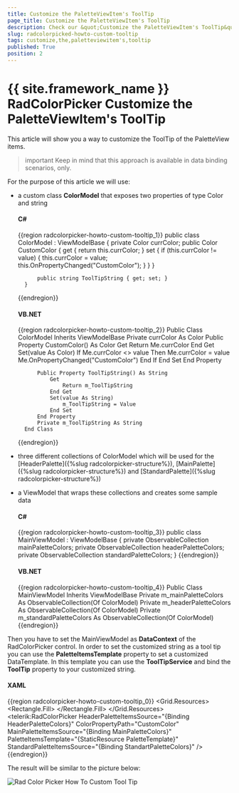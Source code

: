 ```yaml
---
title: Customize the PaletteViewItem's ToolTip
page_title: Customize the PaletteViewItem's ToolTip
description: Check our &quot;Customize the PaletteViewItem's ToolTip&quot; documentation article for the RadColorPicker {{ site.framework_name }} control.
slug: radcolorpicked-howto-custom-tooltip
tags: customize,the,paletteviewitem's,tooltip
published: True
position: 2
---
```


# {{ site.framework_name }} RadColorPicker Customize the PaletteViewItem's ToolTip

This article will show you a way to customize the ToolTip of the PaletteView items.

>important Keep in mind that this approach is available in data binding scenarios, only.			  

For the purpose of this article we will use:			

* a custom class __ColorModel__ that exposes two properties of type Color and string				

	#### __C#__
	{{region radcolorpicker-howto-custom-tooltip_1}}
		public class ColorModel : ViewModelBase
		{
			private Color currColor;
			public Color CustomColor
			{
				get { return this.currColor; }
				set
				{
					if (this.currColor != value)
					{
						this.currColor = value;
						this.OnPropertyChanged("CustomColor");
					}
				}
			}
		
			public string ToolTipString { get; set; }
		}
	{{endregion}}

	#### __VB.NET__
	{{region radcolorpicker-howto-custom-tooltip_2}}
		Public Class ColorModel
			Inherits ViewModelBase
			Private currColor As Color
			Public Property CustomColor() As Color
				Get
					Return Me.currColor
				End Get
				Set(value As Color)
					If Me.currColor <> value Then
						Me.currColor = value
						Me.OnPropertyChanged("CustomColor")
					End If
				End Set
			End Property

			Public Property ToolTipString() As String
				Get
					Return m_ToolTipString
				End Get
				Set(value As String)
					m_ToolTipString = Value
				End Set
			End Property
			Private m_ToolTipString As String
		End Class
	{{endregion}}

* three different collections of ColorModel which will be used for the [HeaderPalette]({%slug radcolorpicker-structure%}), [MainPalette]({%slug radcolorpicker-structure%}) and [StandardPalette]({%slug radcolorpicker-structure%})

* a ViewModel that wraps these collections and creates some sample data				

	#### __C#__
	{{region radcolorpicker-howto-custom-tooltip_3}}
		public class MainViewModel : ViewModelBase
		{
			private ObservableCollection<ColorModel> mainPaletteColors;
			private ObservableCollection<ColorModel> headerPaletteColors;
			private ObservableCollection<ColorModel> standardPaletteColors;
		}
	{{endregion}}

	#### __VB.NET__
	{{region radcolorpicker-howto-custom-tooltip_4}}
		Public Class MainViewModel
			Inherits ViewModelBase
			Private m_mainPaletteColors As ObservableCollection(Of ColorModel)
			Private m_headerPaletteColors As ObservableCollection(Of ColorModel)
			Private m_standardPaletteColors As ObservableCollection(Of ColorModel)
	{{endregion}}

Then you have to set the MainViewModel as __DataContext__ of the RadColorPicker control. In order to set the customized string as a tool tip you can use the __PaletteItemsTemplate__ property to set a customized DataTemplate. In this template you can use the __ToolTipService__ and bind the __ToolTip__ property to your customized string.			

#### __XAML__
{{region radcolorpicker-howto-custom-tooltip_0}}
	<Grid>
	<Grid.Resources>
		<DataTemplate x:Key="PaletteTemplate">
			<Rectangle ToolTipService.ToolTip="{Binding ToolTipString}">
				<Rectangle.Fill>
					<SolidColorBrush Color="{Binding CustomColor}" />
				</Rectangle.Fill>
			</Rectangle>
		</DataTemplate>
	</Grid.Resources>
	<telerik:RadColorPicker HeaderPaletteItemsSource="{Binding HeaderPaletteColors}"
							ColorPropertyPath="CustomColor"
							MainPaletteItemsSource="{Binding MainPaletteColors}"
							PaletteItemsTemplate="{StaticResource PaletteTemplate}"
							StandardPaletteItemsSource="{Binding StandartPaletteColors}" />
	</Grid>
{{endregion}}

The result will be similar to the picture below:

![Rad Color Picker How To Custom Tool Tip](images/RadColorPicker_HowTo_CustomToolTip.png)